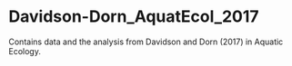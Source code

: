 # Davidson-Dorn_AquatEcol_2017
Contains data and the analysis from Davidson and Dorn (2017) in Aquatic Ecology.
